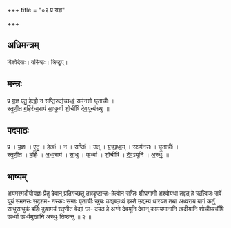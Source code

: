 +++
title = "०२ प्र यज्ञ"

+++
## अधिमन्त्रम्
विश्वेदेवाः। वसिष्ठः। त्रिष्टुप्।

## मन्त्रः
प्र य॒ज्ञ ए॑तु॒ हेत्वो॒ न सप्ति॒रुद्य॑च्छध्वं॒ सम॑नसो घृ॒ताचीः॑ ।  
स्तृ॒णी॒त ब॒र्हिर॑ध्व॒राय॑ सा॒धूर्ध्वा शो॒चींषि॑ देव॒यून्य॑स्थुः ॥

## पदपाठः
प्र । य॒ज्ञः । ए॒तु॒ । हेत्वः॑ । न । सप्तिः॑ । उत् । य॒च्छ॒ध्व॒म् । सऽम॑नसः । घृ॒ताचीः॑ ।  
स्तृ॒णी॒त । ब॒र्हिः । अ॒ध्व॒राय॑ । सा॒धु । ऊ॒र्ध्वा । शो॒चींषि॑ । दे॒व॒ऽयूनि॑ । अ॒स्थुः॒ ॥

## भाष्यम्
अयमस्मदीयोयज्ञः प्रैतु देवान् प्रतिगच्छतु तत्रदृष्टान्तः-हेत्वोन सप्तिः शीघ्रगामी अश्वोयथा तद्वत् हे ऋत्विजः सर्वे यूयं समनसः सदृशम- नस्काः सन्तः घृताचीः स्रुचः उद्यच्छध्वं हस्ते उद्यम्य धारयत तथा अध्वराय यागं कर्तुं साधुसाधुकं बर्हिः कुशमयं स्तृणीत वेद्यां छा- दयत हे अग्ने देवयूनि देवान् कामयमानानि त्वदीयानि शोचींष्यर्चींषि ऊर्ध्वा ऊर्ध्वमुखानि अस्थुः तिष्ठन्तु ॥ २ ॥